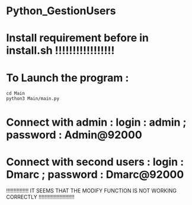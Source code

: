 # Python_GestionUsers

# Install requirement before in install.sh !!!!!!!!!!!!!!!!!

# To Launch the program : 
    cd Main
    python3 Main/main.py


# Connect with admin : login : admin ; password : Admin@92000
# Connect with second users : login : Dmarc ; password : Dmarc@92000     


!!!!!!!!!!!!!!! IT SEEMS THAT THE MODIFY FUNCTION IS NOT WORKING CORRECTLY !!!!!!!!!!!!!!!!!!!!!!!! 